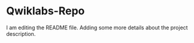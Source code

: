 # Qwiklabs-Repo

I am editing the README file. Adding some more details about the project description.
